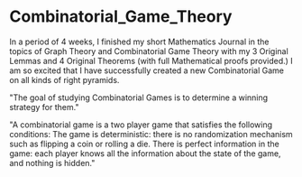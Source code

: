 # Combinatorial_Game_Theory

In a period of 4 weeks, I finished my short Mathematics Journal in the topics of Graph Theory and Combinatorial Game Theory with my 3 Original Lemmas and 4 Original Theorems 
(with full Mathematical proofs provided.)
I am so excited that I have successfully created a new Combinatorial Game on all kinds of right pyramids.

"The goal of studying Combinatorial Games is to determine a winning strategy for them."

"A combinatorial game is a two player game that satisfies the following conditions: The game is deterministic: there is no randomization mechanism such as flipping a coin or rolling a die. There is perfect information in the game: each player knows all the information about the state of the game, and nothing is hidden."
